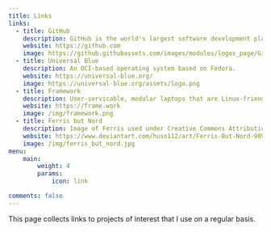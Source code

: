```yaml
---
title: Links
links:
  - title: GitHub
    description: GitHub is the world's largest software development platform.
    website: https://github.com
    image: https://github.githubassets.com/images/modules/logos_page/GitHub-Mark.png
  - title: Universal Blue
    description: An OCI-based operating system based on Fedora.
    website: https://universal-blue.org/
    image: https://universal-blue.org/assets/logo.png
  - title: Framework
    description: User-servicable, modular laptops that are Linux-friendly.
    website: https://frame.work
    image: /img/framework.png
  - title: Ferris but Nord
    description: Image of Ferris used under Creative Commons Attribution-Share Alike 3.0 License
    website: https://www.deviantart.com/huso112/art/Ferris-But-Nord-909021401
    image: /img/ferris_but_nord.jpg
menu:
    main:
        weight: 4
        params:
            icon: link

comments: false
---
```

This page collects links to projects of interest that I use on a regular basis.